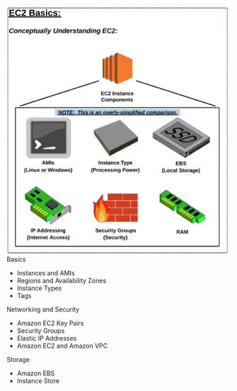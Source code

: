 ![](../img/EC2.PNG)
Basics
 - Instances and AMIs
 - Regions and Availability Zones
 - Instance Types
 - Tags
 
Networking and Security
 - Amazon EC2 Key Pairs
 - Security Groups
 - Elastic IP Addresses
 - Amazon EC2 and Amazon VPC
 
Storage
 - Amazon EBS
 - Instance Store
